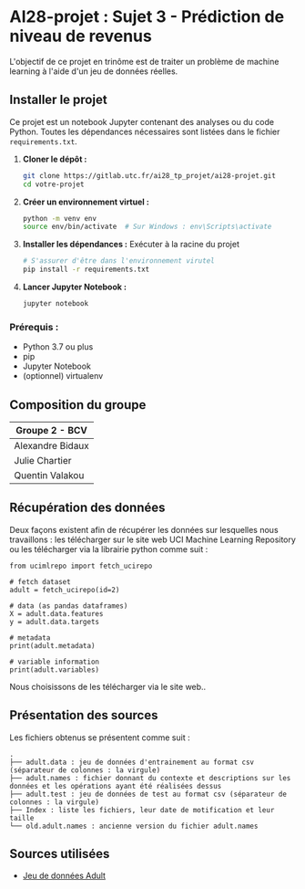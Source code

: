 # AI28-projet : Sujet 3 - Prédiction de niveau de revenus

L'objectif de ce projet en trinôme est de traiter un problème de machine learning à l'aide d'un jeu de données réelles.

## Installer le projet

Ce projet est un notebook Jupyter contenant des analyses ou du code Python. Toutes les dépendances nécessaires sont listées dans le fichier `requirements.txt`.

1. **Cloner le dépôt :**

   ```bash
   git clone https://gitlab.utc.fr/ai28_tp_projet/ai28-projet.git
   cd votre-projet
   ```

2. **Créer un environnement virtuel :**
   ```bash
   python -m venv env
   source env/bin/activate  # Sur Windows : env\Scripts\activate
   ```
3. **Installer les dépendances :**
   Exécuter à la racine du projet
   ```bash
   # S'assurer d'être dans l'environnement virutel
   pip install -r requirements.txt
   ```
4. **Lancer Jupyter Notebook :**
   ```bash
   jupyter notebook
   ```

### Prérequis :

- Python 3.7 ou plus
- pip
- Jupyter Notebook
- (optionnel) virtualenv

## Composition du groupe

| Groupe 2 - BCV   |
| ---------------- |
| Alexandre Bidaux |
| Julie Chartier   |
| Quentin Valakou  |

## Récupération des données

Deux façons existent afin de récupérer les données sur lesquelles nous travaillons : les télécharger sur le site web UCI Machine Learning Repository ou les télécharger via la librairie python comme suit :

```
from ucimlrepo import fetch_ucirepo

# fetch dataset
adult = fetch_ucirepo(id=2)

# data (as pandas dataframes)
X = adult.data.features
y = adult.data.targets

# metadata
print(adult.metadata)

# variable information
print(adult.variables)
```

Nous choisissons de les télécharger via le site web..

## Présentation des sources

Les fichiers obtenus se présentent comme suit :

```
.
├── adult.data : jeu de données d'entrainement au format csv (séparateur de colonnes : la virgule)
├── adult.names : fichier donnant du contexte et descriptions sur les données et les opérations ayant été réalisées dessus
├── adult.test : jeu de données de test au format csv (séparateur de colonnes : la virgule)
├── Index : liste les fichiers, leur date de motification et leur taille
└── old.adult.names : ancienne version du fichier adult.names
```

## Sources utilisées

- [Jeu de données Adult](https://archive.ics.uci.edu/dataset/2/adult)
